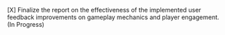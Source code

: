 [X] Finalize the report on the effectiveness of the implemented user feedback improvements on gameplay mechanics and player engagement. (In Progress)